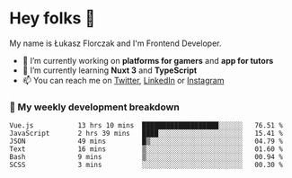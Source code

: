 # Hey folks 👋

My name is Łukasz Florczak and I'm Frontend Developer. 

- 🔭 I’m currently working on **platforms for gamers** and **app for tutors**
- 🌱 I’m currently learning **Nuxt 3** and **TypeScript**
- 📫 You can reach me on [Twitter](https://twitter.com/lukaszflorczak), [LinkedIn](https://pl.linkedin.com/in/lukasz-florczak) or [Instagram](https://instagram.com/lukaszflorczak)


### 🧮 My weekly development breakdown

<!--START_SECTION:waka-->

```text
Vue.js           13 hrs 10 mins  ███████████████████░░░░░░   76.51 %
JavaScript       2 hrs 39 mins   ████░░░░░░░░░░░░░░░░░░░░░   15.41 %
JSON             49 mins         █▒░░░░░░░░░░░░░░░░░░░░░░░   04.79 %
Text             16 mins         ▒░░░░░░░░░░░░░░░░░░░░░░░░   01.60 %
Bash             9 mins          ▒░░░░░░░░░░░░░░░░░░░░░░░░   00.94 %
SCSS             3 mins          ░░░░░░░░░░░░░░░░░░░░░░░░░   00.30 %
```

<!--END_SECTION:waka-->

<!--
**lukaszflorczak/lukaszflorczak** is a ✨ _special_ ✨ repository because its `README.md` (this file) appears on your GitHub profile.

Here are some ideas to get you started:

- 🔭 I’m currently working on ...
- 🌱 I’m currently learning ...
- 👯 I’m looking to collaborate on ...
- 🤔 I’m looking for help with ...
- 💬 Ask me about ...
- 📫 How to reach me: ...
- 😄 Pronouns: ...
- ⚡ Fun fact: ...
-->
